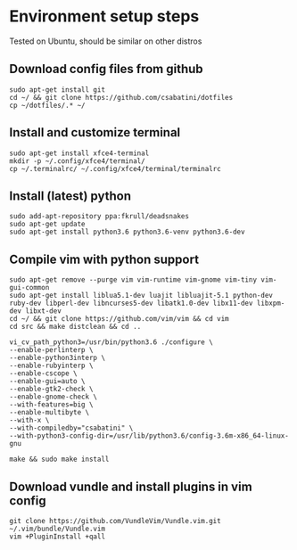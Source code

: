 # Environment setup steps
Tested on Ubuntu, should be similar on other distros

## Download config files from github
    sudo apt-get install git
    cd ~/ && git clone https://github.com/csabatini/dotfiles
    cp ~/dotfiles/.* ~/

## Install and customize terminal
    sudo apt-get install xfce4-terminal
    mkdir -p ~/.config/xfce4/terminal/
    cp ~/.terminalrc/ ~/.config/xfce4/terminal/terminalrc

## Install (latest) python
    sudo add-apt-repository ppa:fkrull/deadsnakes
    sudo apt-get update
    sudo apt-get install python3.6 python3.6-venv python3.6-dev

## Compile vim with python support
    sudo apt-get remove --purge vim vim-runtime vim-gnome vim-tiny vim-gui-common
    sudo apt-get install liblua5.1-dev luajit libluajit-5.1 python-dev ruby-dev libperl-dev libncurses5-dev libatk1.0-dev libx11-dev libxpm-dev libxt-dev
    cd ~/ && git clone https://github.com/vim/vim && cd vim 
    cd src && make distclean && cd ..

    vi_cv_path_python3=/usr/bin/python3.6 ./configure \
    --enable-perlinterp \
    --enable-python3interp \
    --enable-rubyinterp \
    --enable-cscope \
    --enable-gui=auto \
    --enable-gtk2-check \
    --enable-gnome-check \
    --with-features=big \
    --enable-multibyte \
    --with-x \
    --with-compiledby="csabatini" \
    --with-python3-config-dir=/usr/lib/python3.6/config-3.6m-x86_64-linux-gnu

    make && sudo make install

## Download vundle and install plugins in vim config
    git clone https://github.com/VundleVim/Vundle.vim.git ~/.vim/bundle/Vundle.vim
    vim +PluginInstall +qall

